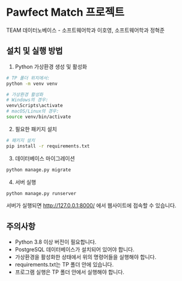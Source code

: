 # Pawfect Match 프로젝트

TEAM 데이터노베이스 - 소프트웨어학과 이호영, 소프트웨어학과 정혁준

## 설치 및 실행 방법

1. Python 가상환경 생성 및 활성화
```bash
# TP 폴더 위치에서:
python -m venv venv

# 가상환경 활성화
# Windows의 경우:
venv\Scripts\activate
# macOS/Linux의 경우:
source venv/bin/activate
```

2. 필요한 패키지 설치
```bash
# 패키지 설치
pip install -r requirements.txt
```

3. 데이터베이스 마이그레이션
```bash
python manage.py migrate
```

4. 서버 실행
```bash
python manage.py runserver
```

서버가 실행되면 http://127.0.0.1:8000/ 에서 웹사이트에 접속할 수 있습니다.

## 주의사항
- Python 3.8 이상 버전이 필요합니다.
- PostgreSQL 데이터베이스가 설치되어 있어야 합니다.
- 가상환경을 활성화한 상태에서 위의 명령어들을 실행해야 합니다.
- requirements.txt는 TP 폴더 안에 있습니다.
- 프로그램 실행은 TP 폴더 안에서 실행해야 합니다.
